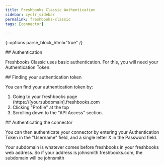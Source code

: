```yaml
---
title: Freshbooks Classic Authentication
sidebar: cyclr_sidebar
permalink: freshbooks-classic
tags: [connector]

---
```

{::options parse_block_html="true" /}
<section class="card py-5 my-5">
## Authentication

Freshbooks Classic uses basic authentication.  For this, you will need your Authentication Token.


</section>
<section class="card py-5 my-5">
## Finding your authentication token

You can find your authentication token by:

1. Going to your freshbooks page (https://[yoursubdomain].freshbooks.com
2. Clicking "Profile" at the top
3. Scrolling down to the "API Access" section.


</section>
<section class="card py-5 my-5">
## Authenticating the connector

You can then authenticate your connector by entering your Authentication Token in the "Username" field, and a single letter X in the Password field.

Your subdomain is whatever comes before freshbooks in your freshbooks web address.  So if your address is johnsmith.freshbooks.com, the subdomain will be johnsmith

</section>
